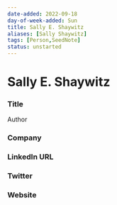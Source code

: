 ```yaml
---
date-added: 2022-09-18
day-of-week-added: Sun
title: Sally E. Shaywitz
aliases: [Sally Shaywitz]
tags: [Person,SeedNote]
status: unstarted
---
```


# Sally E. Shaywitz

### Title
Author

### Company


### LinkedIn URL


### Twitter


### Website






